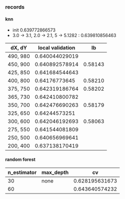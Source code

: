 ### records
#### knn
- init 0.639772866573
- 3.0 -> 3.1, 2.0 -> 2.1, 5 -> 5.1282 : 0.639810856463

| dX, dY   |local validation| lb      |
|----------|----------------|---------|
| 490, 980 | 0.640044029019 | 	      |
| 450, 900 | 0.640892578914 | 0.58143 |
| 425, 850 | 0.641684544643 | 
| 400, 800 | 0.64176773645  | 0.58210 |
| 375, 750 | 0.642319186764 | 0.58202 |
| 365, 730 | 0.642410800782 |         | 
| 350, 700 | 0.642476690263 | 0.58179 |
| 325, 650 | 0.64244573251  |         |
| 300, 600 | 0.642046192693 | 0.58063 |
| 275, 550 | 0.641544081809 |         | 
| 250, 500 | 0.640656969641 |         |
| 200, 400 |0.637138170419  |         |

#### random forest
|n_estimator |max_depth    | cv             |
|------------|-------------|----------------|
|30          | none        | 0.628195631673 |
|60          |             | 0.643640574232 |
